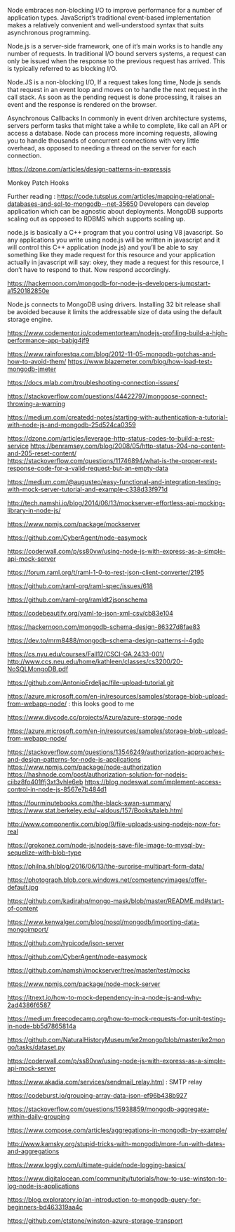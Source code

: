 Node embraces non-blocking I/O to improve performance for a number of application types.
JavaScript’s traditional event-based implementation makes a relatively convenient
and well-understood syntax that suits asynchronous programming.

Node.js is a server-side framework, one of it’s main works is to handle any number of requests.
In traditional I/O bound servers systems, a request can only be issued when the response
to the previous request has arrived. This is typically referred to as blocking I/O.

Node.JS is a non-blocking I/O,
If a request takes long time, Node.js sends that request in an event loop
and moves on to handle the next request in the call stack.
As soon as the pending request is done processing, it raises an event and the
response is rendered on the browser.

Asynchronous Callbacks
In commonly in event driven architecture systems,
servers perform tasks that might take a while to complete,
like call an API or access a database. Node can process more incoming requests,
allowing you to handle thousands of concurrent connections with very little overhead,
as opposed to needing a thread on the server for each connection.

https://dzone.com/articles/design-patterns-in-expressjs

Monkey Patch
Hooks



Further reading : https://code.tutsplus.com/articles/mapping-relational-databases-and-sql-to-mongodb--net-35650
Developers can develop application which can be agnostic about deployments. MongoDB supports scaling out as opposed to RDBMS which supports scaling up. 

node.js is basically a C++ program that you control using V8 javascript. So any applications you write using node.js will be written in javascript and it will control this C++ application (node.js) and you’ll be able to say something like they made request for this resource and your application actually in javascript will say: okey, they made a request for this resource, I don’t have to respond to that. Now respond accordingly.

https://hackernoon.com/mongodb-for-node-js-developers-jumpstart-a1520182850e

Node.js connects to MongoDB using drivers. Installing 32 bit release shall be avoided because it limits the addressable size of data using the default storage engine.

https://www.codementor.io/codementorteam/nodejs-profiling-build-a-high-performance-app-babjg4jf9

https://www.rainforestqa.com/blog/2012-11-05-mongodb-gotchas-and-how-to-avoid-them/
https://www.blazemeter.com/blog/how-load-test-mongodb-jmeter

https://docs.mlab.com/troubleshooting-connection-issues/

https://stackoverflow.com/questions/44422797/mongoose-connect-throwing-a-warning

https://medium.com/createdd-notes/starting-with-authentication-a-tutorial-with-node-js-and-mongodb-25d524ca0359

https://dzone.com/articles/leverage-http-status-codes-to-build-a-rest-service
https://benramsey.com/blog/2008/05/http-status-204-no-content-and-205-reset-content/
https://stackoverflow.com/questions/11746894/what-is-the-proper-rest-response-code-for-a-valid-request-but-an-empty-data


https://medium.com/@augusteo/easy-functional-and-integration-testing-with-mock-server-tutorial-and-example-c338d33f971d

http://tech.namshi.io/blog/2014/06/13/mockserver-effortless-api-mocking-library-in-node-js/

https://www.npmjs.com/package/mockserver

https://github.com/CyberAgent/node-easymock

https://coderwall.com/p/ss80vw/using-node-js-with-express-as-a-simple-api-mock-server

https://forum.raml.org/t/raml-1-0-to-rest-json-client-converter/2195

https://github.com/raml-org/raml-spec/issues/618

https://github.com/raml-org/ramldt2jsonschema

https://codebeautify.org/yaml-to-json-xml-csv/cb83e104


https://hackernoon.com/mongodb-schema-design-86327d8fae83

https://dev.to/mrm8488/mongodb-schema-design-patterns-i-4gdp

https://cs.nyu.edu/courses/Fall12/CSCI-GA.2433-001/
http://www.ccs.neu.edu/home/kathleen/classes/cs3200/20-NoSQLMongoDB.pdf

https://github.com/AntonioErdeljac/file-upload-tutorial.git


https://azure.microsoft.com/en-in/resources/samples/storage-blob-upload-from-webapp-node/ : this looks good to me

https://www.diycode.cc/projects/Azure/azure-storage-node

https://azure.microsoft.com/en-in/resources/samples/storage-blob-upload-from-webapp-node/

https://stackoverflow.com/questions/13546249/authorization-approaches-and-design-patterns-for-node-js-applications
https://www.npmjs.com/package/node-authorization
https://hashnode.com/post/authorization-solution-for-nodejs-ciibz8fo401ffj3xt3vhle6eb
https://blog.nodeswat.com/implement-access-control-in-node-js-8567e7b484d1

https://fourminutebooks.com/the-black-swan-summary/
https://www.stat.berkeley.edu/~aldous/157/Books/taleb.html


http://www.componentix.com/blog/9/file-uploads-using-nodejs-now-for-real


https://grokonez.com/node-js/nodejs-save-file-image-to-mysql-by-sequelize-with-blob-type

https://philna.sh/blog/2016/06/13/the-surprise-multipart-form-data/


https://photograph.blob.core.windows.net/competencyimages/offer-default.jpg

https://github.com/kadirahq/mongo-mask/blob/master/README.md#start-of-content

https://www.kenwalger.com/blog/nosql/mongodb/importing-data-mongoimport/

https://github.com/typicode/json-server

https://github.com/CyberAgent/node-easymock

https://github.com/namshi/mockserver/tree/master/test/mocks

https://www.npmjs.com/package/node-mock-server

https://itnext.io/how-to-mock-dependency-in-a-node-js-and-why-2ad4386f6587

https://medium.freecodecamp.org/how-to-mock-requests-for-unit-testing-in-node-bb5d7865814a

https://github.com/NaturalHistoryMuseum/ke2mongo/blob/master/ke2mongo/tasks/dataset.py

https://coderwall.com/p/ss80vw/using-node-js-with-express-as-a-simple-api-mock-server

https://www.akadia.com/services/sendmail_relay.html : SMTP relay

https://codeburst.io/grouping-array-data-json-ef96b438b927

https://stackoverflow.com/questions/15938859/mongodb-aggregate-within-daily-grouping

https://www.compose.com/articles/aggregations-in-mongodb-by-example/

http://www.kamsky.org/stupid-tricks-with-mongodb/more-fun-with-dates-and-aggregations

https://www.loggly.com/ultimate-guide/node-logging-basics/

https://www.digitalocean.com/community/tutorials/how-to-use-winston-to-log-node-js-applications

https://blog.exploratory.io/an-introduction-to-mongodb-query-for-beginners-bd463319aa4c

https://github.com/ctstone/winston-azure-storage-transport
